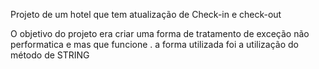 Projeto de um hotel que tem atualização de Check-in e check-out

O objetivo do projeto era criar uma forma de tratamento de exceção não performatica e mas que funcione .
a forma utilizada foi a utilização do método de STRING